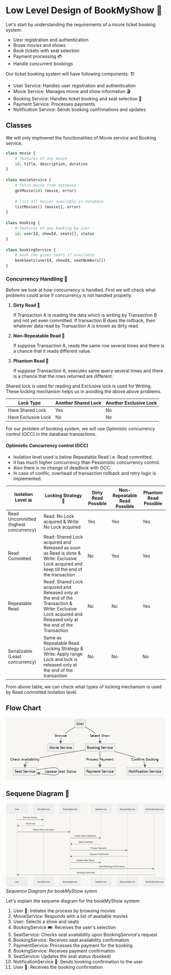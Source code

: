 # Low Level Design of BookMyShow 🍿

Let's start by understanding the requirements of a movie ticket booking system.

- Uesr registration and authentication
- Brose movies and shows
- Book tickets with seat selection 
- Payment processing 💳
- Handle concurrent bookings

Our ticket booking system will have following components: 🏗️

- User Service: Handles user registration and authentication
- Movie Service: Manages movie and show information 🎬
- Booking Service: Handles ticket booking and seat selection 💺
- Payment Service: Processes payments
- Notification Service: Sends booking confirmations and updates

## Classes

We will only implmenet the functionalities of Movie service and Booking service.

```python
class movie {
    # features of any movie
    id, title, description, duration 
}  

class movieService {
    # fetch movie from database
    getMovie(id) (movie, error)

    # list all movies available in database
    listMovies() (movie[], error)
}

class booking {
    # features of any booking by user
    id, userId, showId, seats[], status
}

class bookingService {
    # book the given seats if available
    bookSeats(userId, showId, seatNumbers[])
}

```

### Concurrency Handling 🔄

Before we look at how concurrency is handled. First we will check what problems could arise if concurrency is not handled properly.

1. **Dirty Read 💩**

    If Transaction A is reading the data which is writing by Transaction B and not yet even committed. If transaction B does the rollback, then whatever data read by Transaction A is known as dirty read.

2. **Non-Repeatable Read 🔁**

    If suppose Transaction A, reads the same row several times and there is a chance that it reads different value.

3. **Phantom Read 👻**

    If suppose Transaction A, executes same query several times and there is a chance that the rows returned are different.

Shared lock is used for reading and Exclusive lock is used for Writing. These locking mechanism helps us in avoiding the above above problems.

| Lock Type | Another Shared Lock | Another Exclusive Lock |
| --- | --- | --- |
| Have Shared Lock | Yes | No |
| Have Exclusive Lock | No | No |

For our problem of booking system, we will use Optimistic concurrency control (OCC) in the database transactions.

#### Optimistic Concurrency control (OCC)

- Isolation level used is below Repeatable Read i.e. Read committed.
- It has much higher concurrency than Pessimistic concurrency control.
- Also there is no change of deadlock with OCC.
- In case of conflic, overhead of transaction rollback and retry logic is implemented.

| Isolation Level 📊 | Locking Strategy 🔐 | Dirty Read Possible | Non-Repeatable Read Possible | Phantom Read Possible |
| --- | --- | --- | --- | --- |
| Read Uncommitted  (highest concurrency) | Read: No Lock acquired & Write: No Lock acquired | Yes | Yes | Yes |
| Read Committed | Read: Shared Lock acquired and Released as soon as Read is done & Write: Exclusive Lock acquired and keep till the end of the transaction | No | Yes | Yes |
| Repeatable Read | Read: Shared Lock acquired and Released only at the end of the Transaction & Write: Exclusive Lock acquired and Released only at the end of the Transaction | No | No | Yes |
| Serializable  (Least concurrency) | Same as Repeatable Read Locking Strategy & Write: Apply range Lock and lock is released only at the end of the transaction | No | No | No |

From above table, we can check what types of locking mechanism is used by Read committed Isolation level.

## Flow Chart 

![Flow chart](image-1.png)


## Sequene Diagram 🔢

![alt text](image-2.png)
*Sequence Diagram for bookMyShow sytem*

Let's explain the sequene diagram for the bookMyShow system:

1. User 🙋: Initiates the process by browsing movies
2. MovieService: Responds with a list of available movies
3. User: Selects a show and seats
4. BookingService 🎟️: Receives the user's selection
5. SeatService: Checks seat availability upon BookingService's request
6. BookingService: Receives seat availability confirmation
7. PaymentService: Processes the payment for the booking
8. BookingService: Receives payment confirmation
9. SeatService: Updates the seat status (booked)
10. NotificationService 📨: Sends booking confirmation to the user
11. User 🙋: Receives the booking confirmation
